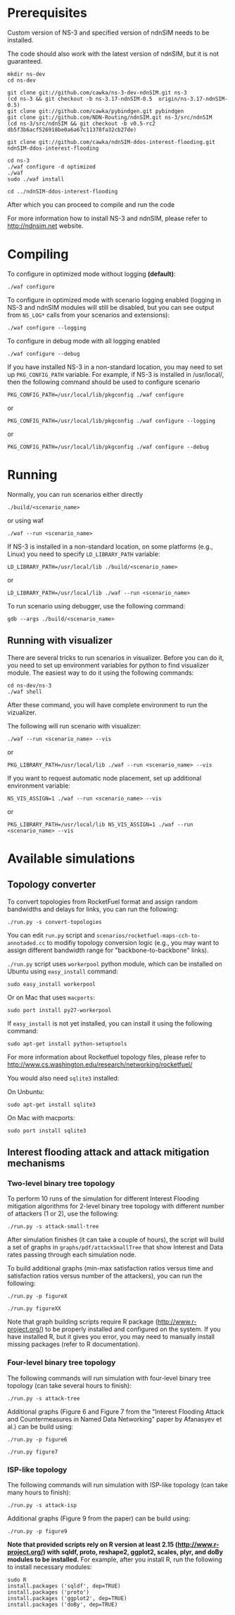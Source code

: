Prerequisites
=============

Custom version of NS-3 and specified version of ndnSIM needs to be installed.

The code should also work with the latest version of ndnSIM, but it is not guaranteed.

    mkdir ns-dev
    cd ns-dev

    git clone git://github.com/cawka/ns-3-dev-ndnSIM.git ns-3
    (cd ns-3 && git checkout -b ns-3.17-ndnSIM-0.5  origin/ns-3.17-ndnSIM-0.5)
    git clone git://github.com/cawka/pybindgen.git pybindgen
    git clone git://github.com/NDN-Routing/ndnSIM.git ns-3/src/ndnSIM
    (cd ns-3/src/ndnSIM && git checkout -b v0.5-rc2 db5f3b6acf526918be0a6a67c11378fa32cb27de)

    git clone git://github.com/cawka/ndnSIM-ddos-interest-flooding.git ndnSIM-ddos-interest-flooding

    cd ns-3
    ./waf configure -d optimized
    ./waf
    sudo ./waf install

    cd ../ndnSIM-ddos-interest-flooding

After which you can proceed to compile and run the code

For more information how to install NS-3 and ndnSIM, please refer to http://ndnsim.net website.

Compiling
=========

To configure in optimized mode without logging **(default)**:

    ./waf configure

To configure in optimized mode with scenario logging enabled (logging in NS-3 and ndnSIM modules will still be disabled,
but you can see output from ``NS_LOG*`` calls from your scenarios and extensions):

    ./waf configure --logging

To configure in debug mode with all logging enabled

    ./waf configure --debug

If you have installed NS-3 in a non-standard location, you may need to set up ``PKG_CONFIG_PATH`` variable.
For example, if NS-3 is installed in /usr/local/, then the following command should be used to
configure scenario

    PKG_CONFIG_PATH=/usr/local/lib/pkgconfig ./waf configure

or

    PKG_CONFIG_PATH=/usr/local/lib/pkgconfig ./waf configure --logging

or

    PKG_CONFIG_PATH=/usr/local/lib/pkgconfig ./waf configure --debug

Running
=======

Normally, you can run scenarios either directly

    ./build/<scenario_name>

or using waf

    ./waf --run <scenario_name>

If NS-3 is installed in a non-standard location, on some platforms (e.g., Linux) you need to specify ``LD_LIBRARY_PATH`` variable:

    LD_LIBRARY_PATH=/usr/local/lib ./build/<scenario_name>

or

    LD_LIBRARY_PATH=/usr/local/lib ./waf --run <scenario_name>

To run scenario using debugger, use the following command:

    gdb --args ./build/<scenario_name>


Running with visualizer
-----------------------

There are several tricks to run scenarios in visualizer.  Before you can do it, you need to set up environment variables for python to find visualizer module.  The easiest way to do it using the following commands:

    cd ns-dev/ns-3
    ./waf shell

After these command, you will have complete environment to run the vizualizer.

The following will run scenario with visualizer:

    ./waf --run <scenario_name> --vis

or

    PKG_LIBRARY_PATH=/usr/local/lib ./waf --run <scenario_name> --vis

If you want to request automatic node placement, set up additional environment variable:

    NS_VIS_ASSIGN=1 ./waf --run <scenario_name> --vis

or

    PKG_LIBRARY_PATH=/usr/local/lib NS_VIS_ASSIGN=1 ./waf --run <scenario_name> --vis

Available simulations
=====================

Topology converter
------------------

To convert topologies from RocketFuel format and assign random bandwidths and delays for links, you can run the following:

    ./run.py -s convert-topologies

You can edit ``run.py`` script and ``scenarios/rocketfuel-maps-cch-to-annotaded.cc`` to modifiy topology conversion logic
(e.g., you may want to assign different bandwidth range for "backbone-to-backbone" links).

`./run.py` script uses `workerpool` python module, which can be installed on Ubuntu using `easy_install` command:

    sudo easy_install workerpool

Or on Mac that uses `macports`:

    sudo port install py27-workerpool

If `easy_install` is not yet installed, you can install it using the following command:

    sudo apt-get install python-setuptools

For more information about Rocketfuel topology files, please refer to http://www.cs.washington.edu/research/networking/rocketfuel/

You would also need `sqlite3` installed:

On Unbuntu:

    sudo apt-get install sqlite3

On Mac with macports:

    sudo port install sqlite3

Interest flooding attack and attack mitigation mechanisms
---------------------------------------------------------

### Two-level binary tree topology

To perform 10 runs of the simulation for different Interest Flooding mitigation algorithms for 2-level binary tree topology with different number of attackers (1 or 2), use the following:

    ./run.py -s attack-small-tree

After simulation finishes (it can take a couple of hours), the script will build a set of graphs in `graphs/pdf/attackSmallTree` that show Interest and Data rates passing through each simulation node.

To build additional graphs (min-max satisfaction ratios versus time and satisfaction ratios versus number of the attackers), you can run the following:

    ./run.py -p figureX

    ./run.py figureXX

Note that graph building scripts require R package (http://www.r-project.org/) to be properly installed and configured on the system.  If you have installed R, but it gives you error, you may need to manually install missing packages (refer to R documentation).

### Four-level binary tree topology

The following commands will run simulation with four-level binary tree topology (can take several hours to finish):

    ./run.py -s attack-tree

Additional graphs (Figure 6 and Figure 7 from the "Interest Flooding Attack and Countermeasures in Named Data Networking" paper by Afanasyev et al.) can be build using:

    ./run.py -p figure6

    ./run.py figure7

### ISP-like topology

The following commands will run simulation with ISP-like topology (can take many hours to finish):

    ./run.py -s attack-isp

Additional graphs (Figure 9 from the paper) can be build using:

    ./run.py -p figure9

**Note that provided scripts rely on R version at least 2.15 (http://www.r-project.org/) with sqldf, proto, reshape2, ggplot2, scales, plyr, and doBy modules to be installed.**  For example, after you install R, run the following to install necessary modules:

    sudo R
    install.packages ('sqldf', dep=TRUE)
    install.packages ('proto')
    install.packages ('ggplot2', dep=TRUE)
    install.packages ('doBy', dep=TRUE)

